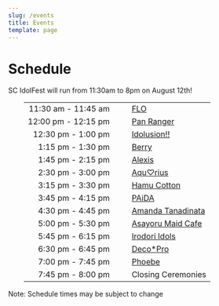 ```yaml
---
slug: /events
title: Events
template: page
---
```


# Schedule

SC IdolFest will run from 11:30am to 8pm on August 12th! 

<div style="font-size: 200%; margin-left: 32px; cellpadding: 8px;">

|                  | |                       |
|-----------------:|-|-----------------------|
| 11:30 am - 11:45 am | &nbsp;&nbsp;&nbsp; | [FLO](/performers/flo)
| 12:00 pm - 12:15 pm | | [Pan Ranger](/performers/panranger)
| 12:30 pm -  1:00 pm | | [Idolusion!!](/performers/idolusion)
|  1:15 pm -  1:30 pm | | [Berry](/performers/berry)
|  1:45 pm -  2:15 pm | | [Alexis](/performers/alexis)
|  2:30 pm -  3:00 pm | | [Aqu♡rius](/performers/aqu♡rius)
|  3:15 pm -  3:30 pm | | [Hamu Cotton](/performers/hamucotton)
|  3:45 pm -  4:15 pm | | [PAiDA](/performers/paida)
|  4:30 pm -  4:45 pm | | [Amanda Tanadinata](/performers/amandatanadinata)
|  5:00 pm -  5:30 pm | | [Asayoru Maid Cafe](/performers/asayorumaidcafe)
|  5:45 pm -  6:15 pm | | [Irodori Idols](/performers/irodoriidols)
|  6:30 pm -  6:45 pm | | [Deco*Pro](performers/deco*pro)
|  7:00 pm -  7:45 pm | | [Phoebe](/performers/phoebe)
|  7:45 pm -  8:00 pm | | Closing Ceremonies


</div>

Note: Schedule times may be subject to change